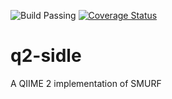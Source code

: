 ![Build Passing](https://travis-ci.com/jwdebelius/q2-sidle.svg?branch=main)
[![Coverage Status](https://coveralls.io/repos/github/jwdebelius/q2-sidle/badge.svg)](https://coveralls.io/github/jwdebelius/q2-sidle)

# q2-sidle
A QIIME 2 implementation of SMURF
